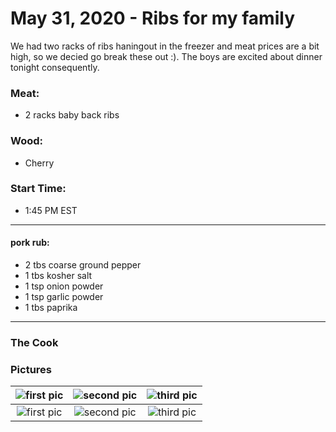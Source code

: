 # May 31, 2020 - Ribs for my family

We had two racks of ribs haningout in the freezer and meat prices are a bit high, so we decied go break these out :).  The boys are excited about dinner tonight consequently.

### Meat:
- 2 racks baby back ribs

### Wood:
- Cherry

### Start Time:
- 1:45 PM EST

---

#### pork rub:
- 2 tbs coarse ground pepper
- 1 tbs kosher salt
- 1 tsp onion powder
- 1 tsp garlic powder
- 1 tbs paprika

---

### The Cook


### Pictures

| ![first pic](../assets/img/2020.05.31/1A37266B-913A-4218-8938-C67E66564918.jpeg) | ![second pic](../assets/img/2020.05.31/2B0CF3E9-4798-41B3-82A2-5BB3A48813B7.jpeg) | ![third pic](../assets/img/2020.05.31/5D6E8C8A-0595-4D50-85DB-C1B207823E8D.jpeg) |
|:-------------------------:|:-------------------------:|:-------------------------:|
| ![first pic](../assets/img/2020.05.31/C0EFEEE6-DC80-4576-959C-9872A0B870B3.jpeg)  | ![second pic](../assets/img/2020.05.31/7A8B7035-0957-4AF4-8041-A0A07C17E25B.jpeg) | ![third pic](../assets/img/2020.05.31/96C6E3D7-26B6-44A6-877E-FD6D5C72E2EF.jpeg)  |
